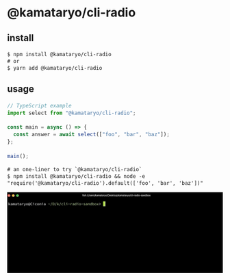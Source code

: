 # @kamataryo/cli-radio

## install

```shell
$ npm install @kamataryo/cli-radio
# or
$ yarn add @kamataryo/cli-radio
```

## usage

```typescript
// TypeScript example
import select from "@kamataryo/cli-radio";

const main = async () => {
  const answer = await select(["foo", "bar", "baz"]);
};

main();
```

```shell
# an one-liner to try `@kamataryo/cli-radio`
$ npm install @kamataryo/cli-radio && node -e "require('@kamataryo/cli-radio').default(['foo', 'bar', 'baz'])"
```

![usage](./usage.gif)
